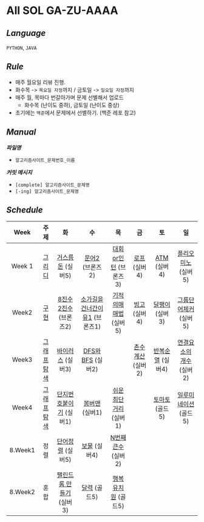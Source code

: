 # All SOL GA-ZU-AAAA

## **_Language_**

`PYTHON`,  `JAVA`

## **_Rule_**

- 매주 월요일 리뷰 진행.
- 화수목 -> `목요일 자정`까지 / 금토일 -> `일요일 자정`까지
- 매주 월, 목마다 번갈아가며 문제 선별해서 업로드
  - 화수목 (난이도 중하), 금토일 (난이도 중상)
- 초기에는 `백준`에서 문제에서 선별하기. (백준 레포 참고)

## **_Manual_**

**_파일명_**

- `알고리즘사이트_문제번호_이름`
  <br>

**_커밋 메시지_**

- `[complete] 알고리즘사이트_문제명`
- `[-ing] 알고리즘사이트_문제명`

## **_Schedule_**

|Week| 주제 | 화  | 수 | 목 | 금 | 토  | 일  |
| :--: | :-: | :-: | :-: | :-: | :-: | :-: | :-: |
|                                          Week 1      |   [그리디](https://github.com/Avatye-Internship/baekjoon/blob/main/greedy/README.md)|   [거스름돈](https://www.acmicpc.net/problem/14916) (실버5)| [문어2](https://www.acmicpc.net/problem/21313) (브론즈2)| [대회or인턴](https://www.acmicpc.net/problem/2875) (브론즈3)| [로프](https://www.acmicpc.net/problem/2217) (실버4) | [ATM](https://www.acmicpc.net/problem/11399) (실버4) | [플리오미노](https://www.acmicpc.net/problem/1343) (실버5)
|Week2|[구현](https://github.com/Avatye-Internship/baekjoon/tree/main/implementation)|[8진수2진수](https://www.acmicpc.net/problem/1212) (브론즈2)| [소가길을건너간이유1](https://www.acmicpc.net/problem/14467) (브론즈1)| [기적의매매법](https://www.acmicpc.net/problem/20546) (실버5) |  [빙고](https://www.acmicpc.net/problem/2578) (실버4) | [달팽이](https://www.acmicpc.net/problem/1913) (실버3) | [그룹단어체커](https://www.acmicpc.net/problem/1316) (실버5)
|Week3|[그래프탐색](https://github.com/Avatye-Internship/baekjoon/tree/main/graph_traversal)| [바이러스](https://www.acmicpc.net/problem/2606) (실버3)| [DFS와 BFS](https://www.acmicpc.net/problem/1260) (실버2)| | [촌수계산](https://www.acmicpc.net/problem/2644) (실버2) | [반복순열](https://www.acmicpc.net/problem/2331) (실버4) | [연결요소의 개수](https://www.acmicpc.net/problem/11724) (실버2)
|Week4|[그래프탐색](https://github.com/Avatye-Internship/baekjoon/tree/main/graph_traversal)| [단지번호붙이기](https://www.acmicpc.net/problem/2667) (실버1)| [봄버맨](https://www.acmicpc.net/problem/16918) (실버1)| [쉬운최단거리](https://www.acmicpc.net/problem/14940) (실버1) | | [토마토](https://www.acmicpc.net/problem/7569) (골드5) | [일루미네이션](https://www.acmicpc.net/problem/5547) (골드5)
|8.Week1|정렬| [단어정렬](https://www.acmicpc.net/problem/1181) (실버5)| [보물](https://www.acmicpc.net/problem/1026) (실버4)| [N번째큰수](https://www.acmicpc.net/problem/2075) (실버2) |||
|8.Week2|혼합| [팰린드롬 만들기](https://www.acmicpc.net/problem/1213) (실버3) | [달력](https://www.acmicpc.net/problem/20207) (골드5) | [행복유치원](https://www.acmicpc.net/problem/13164) (골드5) 
